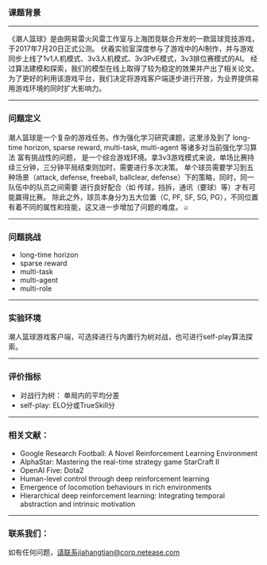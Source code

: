 ### 课题背景
***
《潮人篮球》是由网易雷火风雷工作室与上海团竞联合开发的一款篮球竞技游戏，于2017年7月20日正式公测。
伏羲实验室深度参与了游戏中的AI制作，并与游戏同步上线了1v1人机模式、3v3人机模式、3v3PvE模式，3v3排位赛模式的AI。
经过算法建模和探索，我们的模型在线上取得了较为稳定的效果并产出了相关论文。
为了更好的利用该游戏平台，我们决定将游戏客户端逐步进行开放，为业界提供易用游戏环境的同时扩大影响力。

***
### 问题定义
潮人篮球是一个复杂的游戏任务。作为强化学习研究课题，这里涉及到了 long-time horizon, sparse reward, multi-task, multi-agent 等诸多对当前强化学习算法
富有挑战性的问题， 是一个综合游戏环境。拿3v3游戏模式来说，单场比赛持续三分钟，三分钟平局结束则加时，需要进行多次决策。
单个球员需要学习到五种场景（attack, defense, freeball, ballclear, defense）下的策略，同时，同一队伍中的队员之间需要
进行良好配合（如 传球，挡拆，通讯（要球）等）才有可能赢得比赛。
除此之外，球员本身分为五大位置（C, PF, SF, SG, PG），不同位置有着不同的属性和技能，这又进一步增加了问题的难度。
<image src = "../.assets/潮人篮球平台开放/ballclear.png" style="zoom:50%"/>

***
### 问题挑战
* long-time horizon
* sparse reward
* multi-task
* multi-agent
* multi-role

***
### 实验环境
潮人篮球游戏客户端，可选择进行与内置行为树对战，也可进行self-play算法探索。

***
### 评价指标
* 对战行为树： 单局内的平均分差
* self-play: ELO分或TrueSkill分

***
### 相关文献：
* Google Research Football: A Novel Reinforcement Learning Environment
* AlphaStar: Mastering the real-time strategy game StarCraft II
* OpenAI Five: Dota2
* Human-level control through deep reinforcement learning
* Emergence of locomotion behaviours in rich environments
* Hierarchical deep reinforcement learning: Integrating temporal abstraction and intrinsic motivation

***
### 联系我们：
如有任何问题，请联系jiahangtian@corp.netease.com

